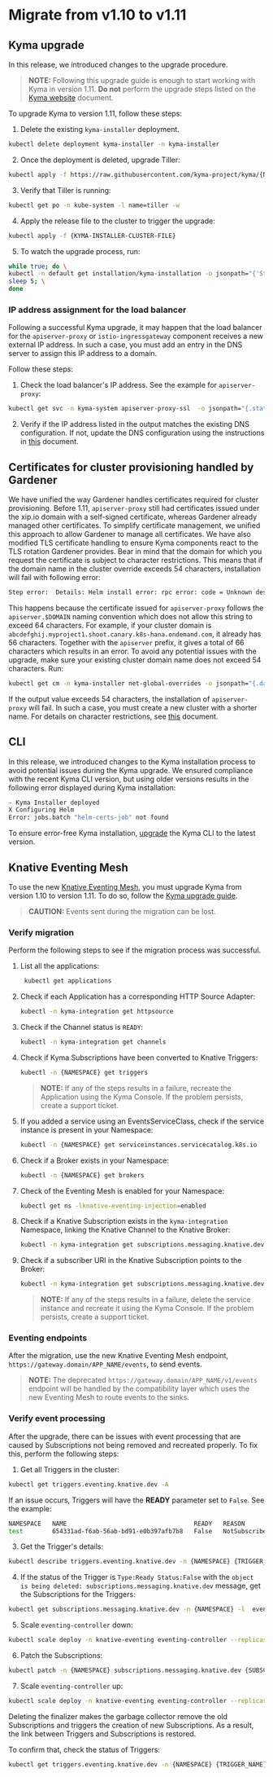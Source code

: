 # Migrate from v1.10 to v1.11

## Kyma upgrade

In this release, we introduced changes to the upgrade procedure. 

>**NOTE:** Following this upgrade guide is enough to start working with Kyma in version 1.11. **Do not** perform the upgrade steps listed on the [Kyma website](https://kyma-project.io/docs/root/kyma/#installation-upgrade-kyma-upgrade-kyma-to-a-newer-version) document.

To upgrade Kyma to version 1.11, follow these steps:

1. Delete the existing `kyma-installer` deployment.

```bash
kubectl delete deployment kyma-installer -n kyma-installer
```
2. Once the deployment is deleted, upgrade Tiller:

```bash
kubectl apply -f https://raw.githubusercontent.com/kyma-project/kyma/{NEW_KYMA_VERSION}/installation/resources/tiller.yaml
```
3. Verify that Tiller is running:

```bash
kubectl get po -n kube-system -l name=tiller -w
```

4. Apply the release file to the cluster to trigger the upgrade:
```bash
kubectl apply -f {KYMA-INSTALLER-CLUSTER-FILE}
```

5. To watch the upgrade process, run:

```bash
while true; do \
kubectl -n default get installation/kyma-installation -o jsonpath="{'Status: '}{.status.state}{', description: '}{.status.description}"; echo; \
sleep 5; \
done
```
### IP address assignment for the load balancer

Following a successful Kyma upgrade, it may happen that the load balancer for the `apiserver-proxy` or `istio-ingressgateway` component receives a new external IP address. In such a case, you must add an entry in the DNS server to assign this IP address to a domain. 

Follow these steps:

1. Check the load balancer's IP address. See the example for `apiserver-proxy`:

```bash
kubectl get svc -n kyma-system apiserver-proxy-ssl  -o jsonpath="{.status.loadBalancer.ingress[0].ip}"
```
2.  Verify if the IP address listed in the output matches the existing DNS configuration. If not, update the DNS configuration using the instructions in [this](https://kyma-project.io/docs/#installation-install-kyma-with-your-own-domain-configure-dns-for-the-cluster-load-balancer) document.



## Certificates for cluster provisioning handled by Gardener

We have unified the way Gardener handles certificates required for cluster provisioning. Before 1.11, `apiserver-proxy` still had certificates issued under the xip.io domain with a self-signed certificate, whereas Gardener already managed other certificates. To simplify certificate management, we unified this approach to allow Gardener to manage all certificates. We have also modified TLS certificate handling to ensure Kyma components react to the TLS rotation Gardener provides. 
Bear in mind that the domain for which you request the certificate is subject to character restrictions. This means that if the domain name in the cluster override exceeds 54 characters, installation will fail with following error:

```bash
Step error:  Details: Helm install error: rpc error: code = Unknown desc = Job failed: BackoffLimitExceeded
```
This happens because the certificate issued for `apiserver-proxy` follows the `apiserver.$DOMAIN` naming convention which does not allow this string to exceed 64 characters. 
For example, if your cluster domain is `abcdefghij.myproject1.shoot.canary.k8s-hana.ondemand.com`, it already has 56 characters. Together with the `apiserver` prefix, it gives a total of 66 characters which results in an error.
To avoid any potential issues with the upgrade, make sure your existing cluster domain name does not exceed 54 characters. Run:

```bash
kubectl get cm -n kyma-installer net-global-overrides -o jsonpath="{.data['global\.\domainName']}" | wc -c
```
If the output value exceeds 54 characters, the installation of `apiserver-proxy` will fail. In such a case, you must create a new cluster with a shorter name.
For details on character restrictions, see [this](https://gardener.cloud/050-tutorials/content/howto/x509_certificates/#character-restrictions) document.


## CLI

In this release, we introduced changes to the Kyma installation process to avoid potential issues during the Kyma upgrade. We ensured compliance with the recent Kyma CLI version, but using older versions results in the following error displayed during Kyma installation:

```bash 
- Kyma Installer deployed 
X Configuring Helm 
Error: jobs.batch "helm-certs-job" not found 
``` 
To ensure error-free Kyma installation, [upgrade](https://github.com/kyma-project/cli#installation) the Kyma CLI to the latest version.

## Knative Eventing Mesh 

To use the new [Knative Eventing Mesh](https://kyma-project.io/docs/master/components/knative-eventing-mesh/#overview-overview), you must upgrade Kyma from version 1.10 to version 1.11. To do so, follow the [Kyma upgrade guide](https://kyma-project.io/docs/#installation-upgrade-kyma). 

>**CAUTION:** Events sent during the migration can be lost.
    
### Verify migration

Perform the following steps to see if the migration process was successful.

1. List all the applications:

    ```bash
     kubectl get applications 
    ```  
2. Check if each Application has a corresponding HTTP Source Adapter:

    ```bash
    kubectl -n kyma-integration get httpsource
    ```
3. Check if the Channel status is `READY`:

    ```bash
    kubectl -n kyma-integration get channels
   ```
4. Check if Kyma Subscriptions have been converted to Knative Triggers:

    ```bash
    kubectl -n {NAMESPACE} get triggers 
    ``` 
    >**NOTE:** If any of the steps results in a failure, recreate the Application using the Kyma Console. If the problem persists, create a support ticket.

5. If you added a service using an EventsServiceClass, check if the service instance is present in your Namespace:
    
    ```bash
    kubectl -n {NAMESPACE} get serviceinstances.servicecatalog.k8s.io 
    ```
  
6. Check if a Broker exists in your Namespace:
    
    ```bash
    kubectl -n {NAMESPACE} get brokers
    ```
7. Check of the Eventing Mesh is enabled for your Namespace:
    ```bash
    kubectl get ns -lknative-eventing-injection=enabled
    ```
    
8. Check if a Knative Subscription exists in the `kyma-integration` Namespace, linking the Knative Channel to the Knative Broker: 

    ```bash
    kubectl -n kyma-integration get subscriptions.messaging.knative.dev 
    ```
9. Check if a subscriber URI in the Knative Subscription points to the Broker:

    ```bash
    kubectl -n kyma-integration get subscriptions.messaging.knative.dev -o jsonpath='{ .items[*].spec.subscriber.uri }' -lapplication-name 
    ```
    >**NOTE:** If any of the steps results in a failure, delete the service instance and recreate it using the Kyma  Console. If the problem persists, create a support ticket.
    
### Eventing endpoints

After the migration, use the new Knative Eventing Mesh endpoint, `https://gateway.domain/APP_NAME/events`, to send events.

>**NOTE:** The deprecated `https://gateway.domain/APP_NAME/v1/events` endpoint will be handled by the compatibility layer which uses the new Eventing Mesh to route events to the sinks.

### Verify event processing

After the upgrade, there can be issues with event processing that are caused by Subscriptions not being removed and recreated properly. To fix this, perform the following steps:

1. Get all Triggers in the cluster:

```bash
kubectl get triggers.eventing.knative.dev -A
```

If an issue occurs, Triggers will have the **READY** parameter set to `False`. See the example:

```bash
NAMESPACE   NAME                                   READY   REASON                 BROKER    SUBSCRIBER_URI           AGE
test        654331ad-f6ab-56ab-bd91-e0b397afb7b8   False   NotSubscribed          default   http://test.test:8080/   39h
```

3. Get the Trigger's details:

```bash
kubectl describe triggers.eventing.knative.dev -n {NAMESPACE} {TRIGGER_NAME}
```
4. If the status of the Trigger is `Type:Ready Status:False` with the `object is being deleted: subscriptions.messaging.knative.dev` message, get the Subscriptions for the Triggers:

```bash
kubectl get subscriptions.messaging.knative.dev -n {NAMESPACE} -l  eventing.knative.dev/trigger={TRIGGER_NAME}
```

5. Scale `eventing-controller` down:

```bash
kubectl scale deploy -n knative-eventing eventing-controller --replicas=0
```

6. Patch the Subscriptions:

```bash
kubectl patch -n {NAMESPACE} subscriptions.messaging.knative.dev {SUBSCRIPTION_NAME} --type merge -p '{"metadata": {"finalizers": []}}'
```

7. Scale `eventing-controller` up:

```bash
kubectl scale deploy -n knative-eventing eventing-controller --replicas=1
```

Deleting the finalizer makes the garbage collector remove the old Subscriptions and triggers the creation of new Subscriptions. As a result, the link between Triggers and Subscriptions is restored.

To confirm that, check the status of Triggers:

```bash
kubectl get triggers.eventing.knative.dev -n {NAMESPACE} {TRIGGER_NAME}
```
